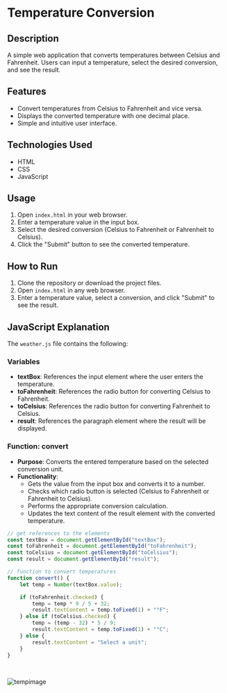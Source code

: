 # Temperature Conversion

## Description
A simple web application that converts temperatures between Celsius and Fahrenheit. Users can input a temperature, select the desired conversion, and see the result.

## Features
- Convert temperatures from Celsius to Fahrenheit and vice versa.
- Displays the converted temperature with one decimal place.
- Simple and intuitive user interface.

## Technologies Used
- HTML
- CSS
- JavaScript

## Usage
1. Open `index.html` in your web browser.
2. Enter a temperature value in the input box.
3. Select the desired conversion (Celsius to Fahrenheit or Fahrenheit to Celsius).
4. Click the "Submit" button to see the converted temperature.

## How to Run
1. Clone the repository or download the project files.
2. Open `index.html` in any web browser.
3. Enter a temperature value, select a conversion, and click "Submit" to see the result.

## JavaScript Explanation
The `weather.js` file contains the following:

### Variables
- **textBox**: References the input element where the user enters the temperature.
- **toFahrenheit**: References the radio button for converting Celsius to Fahrenheit.
- **toCelsius**: References the radio button for converting Fahrenheit to Celsius.
- **result**: References the paragraph element where the result will be displayed.

### Function: convert
- **Purpose**: Converts the entered temperature based on the selected conversion unit.
- **Functionality**:
  - Gets the value from the input box and converts it to a number.
  - Checks which radio button is selected (Celsius to Fahrenheit or Fahrenheit to Celsius).
  - Performs the appropriate conversion calculation.
  - Updates the text content of the result element with the converted temperature.

```javascript
// get references to the elements
const textBox = document.getElementById("textBox");
const toFahrenheit = document.getElementById("toFahrenheit");
const toCelsius = document.getElementById("toCelsius");
const result = document.getElementById("result");

// function to convert temperatures
function convert() {
    let temp = Number(textBox.value);

    if (toFahrenheit.checked) {
        temp = temp * 9 / 5 + 32;
        result.textContent = temp.toFixed(1) + "°F";
    } else if (toCelsius.checked) {
        temp = (temp - 32) * 5 / 9;
        result.textContent = temp.toFixed(1) + "°C";
    } else {
        result.textContent = "Select a unit";
    }
}
```

<br>

![tempimage](https://github.com/user-attachments/assets/96313c31-b59c-4104-90a2-acb0a1de0add)

